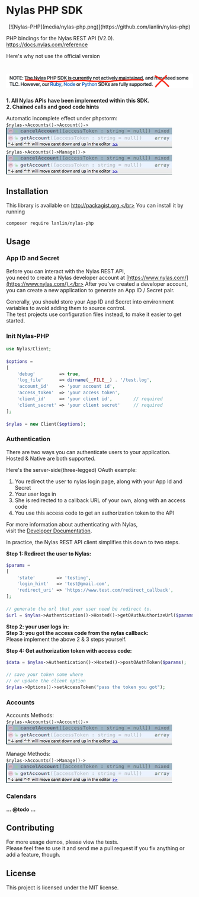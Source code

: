 # Nylas PHP SDK

<center>[![Nylas-PHP](media/nylas-php.png)](https://github.com/lanlin/nylas-php)</center>

PHP bindings for the Nylas REST API (V2.0). https://docs.nylas.com/reference</br>

Here's why not use the official version</br>
# [![Nylas-Official](media/not-use.png)](https://github.com/nylas/nylas-php)

**1. All Nylas APIs have been implemented within this SDK.**</br>
**2. Chained calls and good code hints**</br>

Automatic incomplete effect under phpstorm:</br>
`$nylas->Accounts()->Account()->`</br>
![Accounts](media/accounts.png)</br>
`$nylas->Accounts()->Manage()->`</br>
![Manage](media/accounts.png)</br>

## Installation

This library is available on http://packagist.org.</br>
You can install it by running

```shell
composer require lanlin/nylas-php
```


## Usage

### App ID and Secret

Before you can interact with the Nylas REST API,</br>
you need to create a Nylas developer account at [https://www.nylas.com/](https://www.nylas.com/).</br>
After you've created a developer account, you can create a new application to generate an App ID / Secret pair.</br>

Generally, you should store your App ID and Secret into environment variables to avoid adding them to source control.</br>
The test projects use configuration files instead, to make it easier to get started.</br>

### Init Nylas-PHP

```php
use Nylas/Client;

$options =
[
    'debug'         => true,
    'log_file'      => dirname(__FILE__) . '/test.log',
    'account_id'    => 'your account id',
    'access_token'  => 'your access token',
    'client_id'     => 'your client id',        // required
    'client_secret' => 'your client secret'     // required
];

$nylas = new Client($options);
```


### Authentication

There are two ways you can authenticate users to your application.</br>
Hosted & Native are both supported.</br>

Here's the server-side(three-legged) OAuth example:</br>

1. You redirect the user to nylas login page, along with your App Id and Secret</br>
2. Your user logs in</br>
3. She is redirected to a callback URL of your own, along with an access code</br>
4. You use this access code to get an authorization token to the API</br>

For more information about authenticating with Nylas,</br>
visit the [Developer Documentation](https://docs.nylas.com/reference#authentication).</br>

In practice, the Nylas REST API client simplifies this down to two steps.</br>

**Step 1: Redirect the user to Nylas:**

```php
$params =
[
    'state'        => 'testing',
    'login_hint'   => 'test@gmail.com',
    'redirect_uri' => 'https://www.test.com/redirect_callback',
];

// generate the url that your user need be redirect to.
$url = $nylas->Authentication()->Hosted()->getOAuthAuthorizeUrl($params);
```

**Step 2: your user logs in:**</br>
**Step 3: you got the access code from the nylas callback:**</br>
Please implement the above 2 & 3 steps yourself.</br>

**Step 4: Get authorization token with access code:**

```php
$data = $nylas->Authentication()->Hosted()->postOAuthToken($params);

// save your token some where
// or update the client option
$nylas->Options()->setAccessToken("pass the token you got");
```


### Accounts

Accounts Methods:</br>
`$nylas->Accounts()->Account()->`</br>
![Accounts](media/accounts.png)</br>

Manage Methods:</br>
`$nylas->Accounts()->Manage()->`</br>
![Manage](media/accounts.png)</br>


### Calendars
**... @todo ...**


## Contributing

For more usage demos, please view the tests.</br>
Please feel free to use it and send me a pull request if you fix anything or add a feature, though.</br>


## License

This project is licensed under the MIT license.

